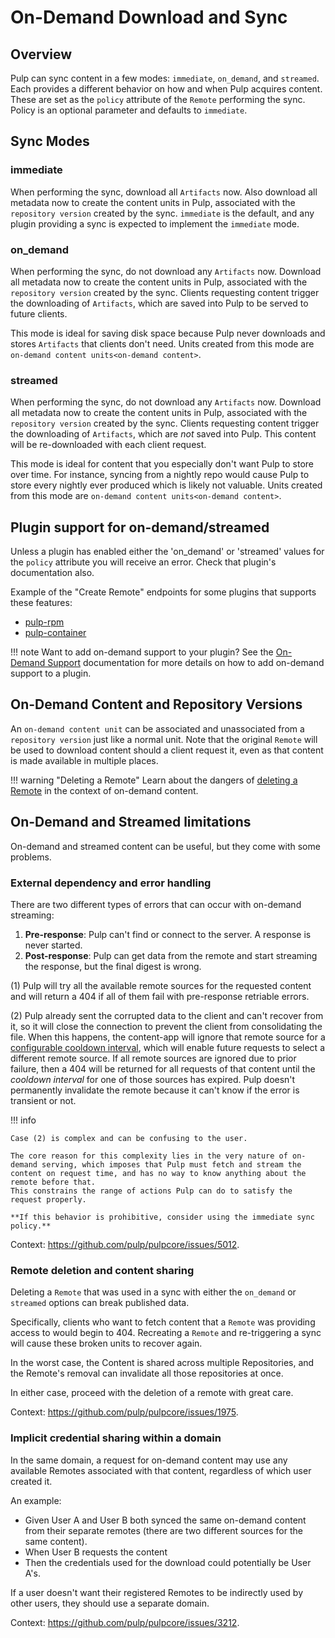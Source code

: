 # On-Demand Download and Sync

## Overview

Pulp can sync content in a few modes: `immediate`, `on_demand`, and `streamed`. Each provides a
different behavior on how and when Pulp acquires content. These are set as the `policy` attribute
of the `Remote` performing the sync. Policy is an optional parameter and defaults to
`immediate`.

## Sync Modes

### immediate

When performing the sync, download all `Artifacts` now. Also download all metadata
now to create the content units in Pulp, associated with the
`repository version` created by the sync. `immediate` is the default, and
any plugin providing a sync is expected to implement the `immediate` mode.

### on_demand

When performing the sync, do not download any `Artifacts` now. Download all
metadata now to create the content units in Pulp, associated with the
`repository version` created by the sync. Clients requesting content
trigger the downloading of `Artifacts`, which are saved into Pulp to be served to
future clients.

This mode is ideal for saving disk space because Pulp never downloads and stores
`Artifacts` that clients don't need. Units created from this mode are
`on-demand content units<on-demand content>`.

### streamed

When performing the sync, do not download any `Artifacts` now. Download all
metadata now to create the content units in Pulp, associated with the
`repository version` created by the sync. Clients requesting content
trigger the downloading of `Artifacts`, which are *not* saved into Pulp. This
content will be re-downloaded with each client request.

This mode is ideal for content that you especially don't want Pulp to store over time. For
instance, syncing from a nightly repo would cause Pulp to store every nightly ever produced which
is likely not valuable. Units created from this mode are
`on-demand content units<on-demand content>`.

## Plugin support for on-demand/streamed

Unless a plugin has enabled either the 'on_demand' or 'streamed' values for the `policy` attribute
you will receive an error. Check that plugin's documentation also.

Example of the "Create Remote" endpoints for some plugins that supports these features:

* [pulp-rpm](https://pulpproject.org/pulp_rpm/restapi/#tag/Remotes:-Rpm/operation/remotes_rpm_rpm_create)
* [pulp-container](https://pulpproject.org/pulp_container/restapi/#tag/Remotes:-Container/operation/remotes_container_container_create)

!!! note
    Want to add on-demand support to your plugin? See the
    [On-Demand Support](site:pulpcore/docs/dev/learn/other/on-demand-support/)
    documentation for more details on how to add on-demand support to a plugin.


## On-Demand Content and Repository Versions

An `on-demand content unit` can be associated and unassociated from a `repository version` just like a normal unit. Note that the original `Remote` will be used to download content should a client request it, even as that content is
made available in multiple places.

!!! warning "Deleting a Remote"
    Learn about the dangers of [deleting a Remote](#remote-deletion-and-content-sharing) in the context of on-demand content.

## On-Demand and Streamed limitations

On-demand and streamed content can be useful, but they come with some problems.

### External dependency and error handling

There are two different types of errors that can occur with on-demand streaming:

1. **Pre-response**: Pulp can't find or connect to the server. A response is never started.
2. **Post-response**: Pulp can get data from the remote and start streaming the response, but the final digest is wrong.

(1) Pulp will try all the available remote sources for the requested content and will return a 404
if all of them fail with pre-response retriable errors.

(2) Pulp already sent the corrupted data to the client and can't recover from it, so it will close the connection to prevent the client from consolidating the file.
When this happens, the content-app will ignore that remote source for a [configurable cooldown interval],
which will enable future requests to select a different remote source.
If all remote sources are ignored due to prior failure, then a 404 will be returned for all requests of that content until the *cooldown interval* for one of those sources has expired.
Pulp doesn't permanently invalidate the remote because it can't know if the error is transient or not.

!!! info

    Case (2) is complex and can be confusing to the user.

    The core reason for this complexity lies in the very nature of on-demand serving, which imposes that Pulp must fetch and stream the content on request time, and has no way to know anything about the remote before that.
    This constrains the range of actions Pulp can do to satisfy the request properly.

    **If this behavior is prohibitive, consider using the immediate sync policy.**

Context: <https://github.com/pulp/pulpcore/issues/5012>.

### Remote deletion and content sharing

Deleting a `Remote` that was used in a sync with either the `on_demand` or `streamed`
options can break published data.

Specifically, clients who want to fetch content that a `Remote` was providing access to would begin to 404.
Recreating a `Remote` and re-triggering a sync will cause these broken units to recover again.

In the worst case, the Content is shared across multiple Repositories, and the Remote's removal
can invalidate all those repositories at once.

In either case, proceed with the deletion of a remote with great care.

Context: <https://github.com/pulp/pulpcore/issues/1975>.

### Implicit credential sharing within a domain

In the same domain, a request for on-demand content may use any available Remotes associated with that content,
regardless of which user created it.

An example:

* Given User A and User B both synced the same on-demand content from their separate remotes (there are two different sources for the same content).
* When User B requests the content
* Then the credentials used for the download could potentially be User A's.

If a user doesn't want their registered Remotes to be indirectly used by other users, they should use a separate domain.

Context: <https://github.com/pulp/pulpcore/issues/3212>.

[configurable cooldown interval]: site:pulpcore/docs/admin/reference/settings/#remote_content_fetch_failure_cooldown
